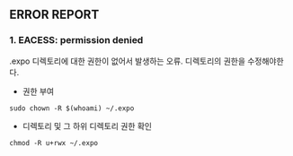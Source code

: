 ## ERROR REPORT

### 1. EACESS: permission denied
.expo 디렉토리에 대한 권한이 없어서 발생하는 오류.
디렉토리의 권한을 수정해야한다.

- 권한 부여
```
sudo chown -R $(whoami) ~/.expo
```

- 디렉토리  및 그 하위 디렉토리 권한 확인
```
chmod -R u+rwx ~/.expo
```
